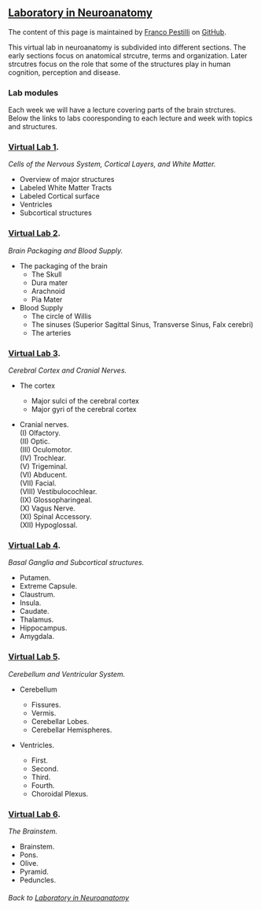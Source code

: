 ## [Laboratory in Neuroanatomy](https://francopestilli.github.io/neuroanatomy-lab/)

The content of this page is maintained by [Franco Pestilli](https://liberalarts.utexas.edu/psychology/faculty/fp4834) on [GitHub](https://github.com/francopestilli/neuroanat-class/edit/main/README.md).

This virtual lab in neuroanatomy is subdivided into different sections. The early sections focus on anatomical strcutre, terms and organization. Later strcutres focus on the role that some of the structures play in human cognition, perception and disease.

### Lab modules

Each week we will have a lecture covering parts of the brain strctures. Below the links to labs cooresponding to each lecture and week with topics and structures.

### [Virtual Lab 1](Lab_1.md).  
*Cells of the Nervous System, Cortical Layers, and White Matter.*
- Overview of major structures
- Labeled White Matter Tracts
- Labeled Cortical surface
- Ventricles
- Subcortical structures

### [Virtual Lab 2](Lab_2.md).  
*Brain Packaging and Blood Supply.*
- The packaging of the brain
  - The Skull 
  - Dura mater
  - Arachnoid
  - Pia Mater
- Blood Supply
  - The circle of Willis
  - The sinuses (Superior Sagittal Sinus, Transverse Sinus, Falx cerebri)
  - The arteries

### [Virtual Lab 3](Lab_3.md).  
*Cerebral Cortex and Cranial Nerves.*
- The cortex
  - Major sulci of the cerebral cortex
  - Major gyri of the cerebral cortex
  
- Cranial nerves.  
  (I) Olfactory.  
  (II) Optic.  
  (III) Oculomotor.  
  (IV) Trochlear.  
  (V) Trigeminal.  
  (VI) Abducent.  
  (VII) Facial.  
  (VIII) Vestibulocochlear.  
  (IX) Glossopharingeal.  
  (X) Vagus Nerve.  
  (XI) Spinal Accessory.  
  (XII) Hypoglossal.  

### [Virtual Lab 4](Lab_4.md).  
*Basal Ganglia and Subcortical structures.*

- Putamen.
- Extreme Capsule.
- Claustrum.
- Insula.
- Caudate.
- Thalamus.
- Hippocampus.
- Amygdala.

### [Virtual Lab 5](Lab_5.md).  
*Cerebellum and Ventricular System.*

- Cerebellum
  - Fissures.
  - Vermis.
  - Cerebellar Lobes.
  - Cerebellar Hemispheres.
  
- Ventricles.
  - First. 
  - Second. 
  - Third.
  - Fourth. 
  - Choroidal Plexus.

### [Virtual Lab 6](Lab_6.md).  
*The Brainstem.*

- Brainstem. 
- Pons.
- Olive.
- Pyramid.
- Peduncles.

###### Back to [Laboratory in Neuroanatomy](https://francopestilli.github.io/neuroanatomy-lab/)

